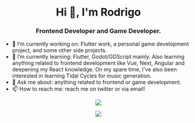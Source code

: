 <h1 align="center">Hi 👋, I'm Rodrigo</h1>
<h3 align="center">Frontend Developer and Game Developer.</h3>

- 🔭 I’m currently working on: Flutter work, a personal game development project, and some other side projects.
- 🌱 I’m currently learning: Flutter, Godot/GDScript mainly. Also learning anything related to frontend development like Vue, Next, Angular and deepening my React knowledge. On my spare time, I've also been interested in learning Tidal Cycles for music generation.
- 💬 Ask me about: anything related to frontend or game development.
- 📫 How to reach me: reach me on twitter or via email!


<p align="center">
  <img src="https://github-readme-stats.vercel.app/api?username=RodrigoZea&show_icons=true&theme=cobalt" />
</p>
<p align="center">
  <img src="https://github-readme-stats.vercel.app/api/top-langs/?username=RodrigoZea&langs_count=9&layout=compact&hide=jupyter%20notebook&theme=cobalt" />
</p>

